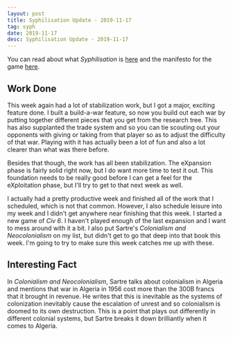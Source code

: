 ```yaml
---
layout: post
title: Syphilisation Update - 2019-11-17
tag: syph
date: 2019-11-17
desc: Syphilisation Update - 2019-11-17
---
```



You can read about what *Syphilisation* is [here](/blog/syph/announce) and the manifesto for the game [here](/blog/syph/manifesto).

## Work Done

This week again had a lot of stabilization work, but I got a major, exciting feature done. I built a build-a-war feature, so now you build out each war by putting together different pieces that you get from the research tree. This has also supplanted the trade system and so you can tie scouting out your opponents with giving or taking from that player so as to adjust the difficulty of that war. Playing with it has actually been a lot of fun and also a lot clearer than what was there before.


Besides that though, the work has all been stabilization. The eXpansion phase is fairly solid right now, but I do want more time to test it out. This foundation needs to be really good before I can get a feel for the eXploitation phase, but I'll try to get to that next week as well.


I actually had a pretty productive week and finished all of the work that I scheduled, which is not that common. However, I also schedule leisure into my week and I didn't get anywhere near finishing that this week. I started a new game of *Civ 6*. I haven't played enough of the last expansion and I want to mess around with it a bit. I also put Sartre's *Colonialism and Neocolonialism* on my list, but didn't get to go that deep into that book this week. I'm going to try to make sure this week catches me up with these.

## Interesting Fact

In *Colonialism and Neocolonialism*, Sartre talks about colonialism in Algeria and mentions that war in Algeria in 1956 cost more than the 300B francs that it brought in revenue. He writes that this is inevitable as the systems of colonization inevitably cause the escalation of unrest and so colonialism is doomed to its own destruction. This is a point that plays out differently in different colonial systems, but Sartre breaks it down brilliantly when it comes to Algeria.

